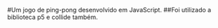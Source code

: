 #Um jogo de ping-pong desenvolvido em JavaScript.
##Foi utilizado a biblioteca p5 e collide também.
